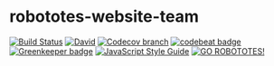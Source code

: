 # robototes-website-team

[![Build Status](https://semaphoreci.com/api/v1/robototes/robototes-website-team/branches/master/shields_badge.svg)](https://semaphoreci.com/robototes/robototes-website-team)
[![David](https://img.shields.io/david/robototes/robototes-website-team.svg)](https://david-dm.org/robototes/robototes-website-team#info=dependencies)
[![Codecov branch](https://img.shields.io/codecov/c/github/robototes/robototes-website-team/master.svg)](https://codecov.io/gh/robototes/robototes-website-team/branches/master)
[![codebeat badge](https://codebeat.co/badges/7ee36ecc-9255-47b0-9ae5-628e31917707)](https://codebeat.co/projects/github-com-robototes-robototes-website-team-master)
[![Greenkeeper badge](https://img.shields.io/badge/greenkeeper-enabled-brightgreen.svg)](https://greenkeeper.io/)
[![JavaScript Style Guide](https://img.shields.io/badge/code_style-standard-brightgreen.svg)](https://standardjs.com)
[![GO ROBOTOTES!](https://img.shields.io/badge/GO-ROBOTOTES!-brightred.svg)](https://www.robototes.com)
